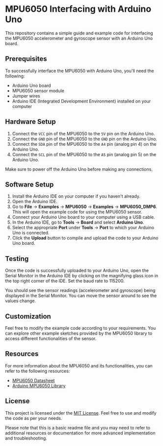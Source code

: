 # MPU6050 Interfacing with Arduino Uno

This repository contains a simple guide and example code for interfacing the MPU6050 accelerometer and gyroscope sensor with an Arduino Uno board.

## Prerequisites

To successfully interface the MPU6050 with Arduino Uno, you'll need the following:

- Arduino Uno board
- MPU6050 sensor module
- Jumper wires
- Arduino IDE (Integrated Development Environment) installed on your computer

## Hardware Setup

1. Connect the `VCC` pin of the MPU6050 to the `5V` pin on the Arduino Uno.
2. Connect the `GND` pin of the MPU6050 to the `GND` pin on the Arduino Uno.
3. Connect the `SDA` pin of the MPU6050 to the `A4` pin (analog pin 4) on the Arduino Uno.
4. Connect the `SCL` pin of the MPU6050 to the `A5` pin (analog pin 5) on the Arduino Uno.

Make sure to power off the Arduino Uno before making any connections.

## Software Setup

1. Install the Arduino IDE on your computer if you haven't already.
2. Open the Arduino IDE.
3. Go to **File** -> **Examples** -> **MPU6050** -> **Examples** -> **MPU6050_DMP6**. This will open the example code for using the MPU6050 sensor.
4. Connect your Arduino Uno board to your computer using a USB cable.
5. In the Arduino IDE, go to **Tools** -> **Board** and select **Arduino Uno**.
6. Select the appropriate **Port** under **Tools** -> **Port** to which your Arduino Uno is connected.
7. Click the **Upload** button to compile and upload the code to your Arduino Uno board.

## Testing

Once the code is successfully uploaded to your Arduino Uno, open the Serial Monitor in the Arduino IDE by clicking on the magnifying glass icon in the top right corner of the IDE. Set the baud rate to 115200.

You should see the sensor readings (accelerometer and gyroscope) being displayed in the Serial Monitor. You can move the sensor around to see the values change.

## Customization

Feel free to modify the example code according to your requirements. You can explore other example sketches provided by the MPU6050 library to access different functionalities of the sensor.

## Resources

For more information about the MPU6050 and its functionalities, you can refer to the following resources:

- [MPU6050 Datasheet](https://www.invensense.com/wp-content/uploads/2015/02/MPU-6000-Datasheet1.pdf)
- [Arduino MPU6050 Library](https://github.com/jrowberg/i2cdevlib/tree/master/Arduino/MPU6050)

## License

This project is licensed under the [MIT License](LICENSE). Feel free to use and modify the code as per your needs.

Please note that this is a basic readme file and you may need to refer to additional resources or documentation for more advanced implementation and troubleshooting.
